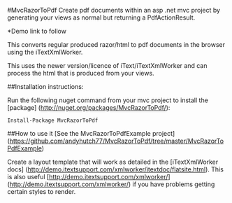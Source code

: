 #MvcRazorToPdf
Create pdf documents within an asp .net mvc project by generating your views as normal but returning a PdfActionResult.

*Demo link to follow

This converts regular produced razor/html to pdf documents in the browser using the iTextXmlWorker.

This uses the newer version/licence of iText/iTextXmlWorker and can process the html that is produced from your views.

##Installation instructions:

Run the following nuget command from your mvc project to install the [package] (http://nuget.org/packages/MvcRazorToPdf/):

`Install-Package MvcRazorToPdf`

##How to use it
[See the MvcRazorToPdfExample project] (https://github.com/andyhutch77/MvcRazorToPdf/tree/master/MvcRazorToPdfExample)

Create a layout template that will work as detailed in the [iTextXmlWorker docs] (http://demo.itextsupport.com/xmlworker/itextdoc/flatsite.html).
This is also useful [http://demo.itextsupport.com/xmlworker/] (http://demo.itextsupport.com/xmlworker/) if you have problems getting certain styles to render.


